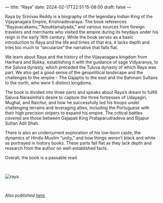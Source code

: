 —
title: “Raya”
date: 2024-02-17T22:51:15-08:00
draft: false
—

Raya by Srinivas Reddy is a biography of the legendary Indian King of the Vijayanagara Empire, Krishnadevaraya. The book references “Rayavacakamu,””Amuktamalyada,” and various sources from foreign travelers and merchants who visited the empire during its heydays under his reign in the early 16th century. While the book serves as a basic introduction to Raya and the life and times of that era, it lacks depth and tries too much to “secularize” the narrative that falls flat. 

We learn about Raya and the history of the Vijayanagara kingdom from Harihara and Bukka, establishing it with the guidance of sage Vidyaranya, to the Saluva dynasty, which preceded the Tuluva dynasty of which Raya was part. We also get a good sense of the geopolitical landscape and the challenges to the empire - The Gajaptis to the east and the Bahmani Sultans to the north, who were 5 distinct kingdoms. 

The book is divided into three parts and speaks about Raya’s dream to fulfill Saluva Narasimha’s desire to capture the three fortresses of Udayagiri, Mughal, and Raichur, and how he successfully led his troops under challenging terrains and leveraging allies, including the Portuguese with their high precision snipers to expand his empire. The critical battles covered are those between Gajapati King Prataparudradeva and Bijapur Sultan Adil Shah. 

There is also an undercurrent exploration of his low-born caste, the dynamics of Hindu-Muslim “unity,” and how things weren’t black and white as portrayed in history books. These parts fall flat as they lack depth and research from the author on well-established facts. 

Overall, the book is a passable read. 


&nbsp;&nbsp;

![raya](/raya.jpg)

&nbsp;&nbsp;

*Also published [here](https://www.goodreads.com/book/show/52668624).*